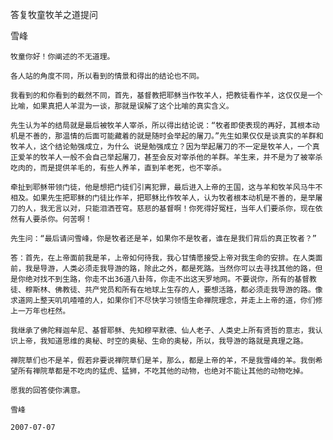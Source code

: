 答复牧童牧羊之道提问

雪峰


    牧童你好！你阐述的不无道理。

    各人站的角度不同，所以看到的情景和得出的结论也不同。

    我看到的和你看到的截然不同，首先，基督教把耶稣当作牧羊人，把教徒看作羊，这仅仅是一个比喻，如果真把人羊混为一谈，那就是误解了这个比喻的真实含义。

    先生认为羊的结局就是最后被牧羊人宰杀，所以得出结论说：“牧者即使表现的再好，其根本动机是不善的，那温情的后面可能藏着的就是随时会举起的屠刀。”先生如果仅仅是谈真实的羊群和牧羊人，这个结论勉强成立，为什么 说是勉强成立？因为举起屠刀的不一定是牧羊人，一个真正爱羊的牧羊人一般不会自己举起屠刀，甚至会反对宰杀他的羊群。羊生来，并不是为了被宰杀吃肉的，而是提供羊毛的，有些人养羊，直到羊老死，也不宰杀。

    牵扯到耶稣带领门徒，他是想把门徒们引离犯罪，最后进入上帝的王国，这与羊和牧羊风马牛不相及。如果先生把耶稣的门徒比作羊，把耶稣比作牧羊人，认为牧者根本动机是不善的，是举屠刀的人，我无言以对，只能泪洒苍穹。慈悲的基督啊！你死得好冤枉，当年人们要杀你，现在依然有人要杀你。何苦啊！

    先生问：“最后请问雪峰，你是牧者还是羊，如果你不是牧者，谁在是我们背后的真正牧者？”

    答：首先，在上帝面前我是羊，上帝如何待我，我心甘情愿接受上帝对我生命的安排。在人类面前，我是导游，人类必须走我导游的路，除此之外，都是死路。当然你可以去寻找其他的路，但是你绝对找不到生路，你走不出36道八卦阵，你走不出这天罗地网。不要说你，所有的基督教徒、穆斯林、佛教徒、共产党员和所有在地球上生存的人，要想活路，都必须走我导游的路。像求道网上整天叽叽喳喳的人，如果你们不尽快学习领悟生命禅院理念，并走上上帝的道，你们修上一万年也枉然。

    我继承了佛陀释迦牟尼、基督耶稣、先知穆罕默德、仙人老子、人类史上所有贤哲的意志，我认识上帝，我知道思维的奥秘、时空的奥秘、生命的奥秘，所以，我导游的路就是真理之路。

    禅院草们也不是羊，假若非要说禅院草们是羊，那么，都是上帝的羊，不是我雪峰的羊。我倒希望所有禅院草都是不吃肉的猛虎、猛狮，不吃其他的动物，也绝对不能让其他的动物吃掉。

    愿我的回答使你满意。

    雪峰

    2007-07-07



